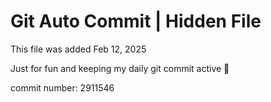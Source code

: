 # Git Auto Commit | Hidden File

This file was added Feb 12, 2025

Just for fun and keeping my daily git commit active 🤪

commit number: 2911546
